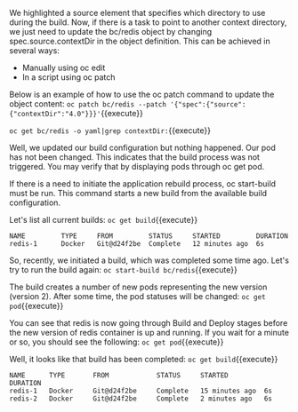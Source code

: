 We highlighted a source element that specifies which directory to use during the build. Now, if there is a task to point to another context directory, we just need to update the bc/redis object by changing spec.source.contextDir in the object definition. This can be achieved in several ways:

- Manually using oc edit
- In a script using oc patch


Below is an example of how to use the oc patch command to update the object content:
`oc patch bc/redis --patch '{"spec":{"source":{"contextDir":"4.0"}}}'`{{execute}}


`oc get bc/redis -o yaml|grep contextDir:`{{execute}}

Well, we updated our build configuration but nothing happened. Our pod has not been changed. This indicates that the build process was not triggered. You may verify that by displaying pods through oc get pod.

If there is a need to initiate the application rebuild process, oc start-build must be run. This command starts a new build from the available build configuration.

Let's list all current builds:
`oc get build`{{execute}}


```
NAME         TYPE     FROM         STATUS     STARTED         DURATION
redis-1      Docker   Git@d24f2be  Complete   12 minutes ago  6s
```

So, recently, we initiated a build, which was completed some time ago. Let's try to run the build again:
`oc start-build bc/redis`{{execute}}

The build creates a number of new pods representing the new version (version 2). After some time, the pod statuses will be changed:
`oc get pod`{{execute}}

You can see that redis is now going through Build and Deploy stages before the new version of redis container is up and running. If you wait for a minute or so, you should see the following:
`oc get pod`{{execute}}


Well, it looks like that build has been completed:
`oc get build`{{execute}}

```
NAME      TYPE       FROM            STATUS     STARTED         DURATION
redis-1   Docker     Git@d24f2be     Complete   15 minutes ago  6s
redis-2   Docker     Git@d24f2be     Complete   2 minutes ago   6s
```